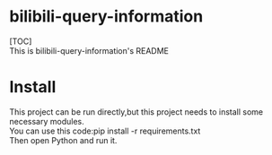 # bilibili-query-information
[TOC]  
This is bilibili-query-information's README
# Install
This project can be run directly,but this project needs to install some necessary modules.  
You can use this code:pip install -r requirements.txt  
Then open Python and run it.
# 
